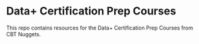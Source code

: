 # Data+ Certification Prep Courses

This repo contains resources for the Data+ Certification Prep Courses from CBT Nuggets.